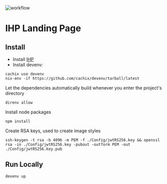 ![workflow](https://github.com/amitaibu/ihp-cms-starter/actions/workflows/test.yml/badge.svg)
# IHP Landing Page

## Install

- Install [IHP](https://ihp.digitallyinduced.com/)
- Install devenv:
```
cachix use devenv
nix-env -if https://github.com/cachix/devenv/tarball/latest
```

Let the dependencies automatically build whenever you enter the project's directory
```
direnv allow
```

Install node packages

```
npm install
```

Create RSA keys, used to create image styles

```
ssh-keygen -t rsa -b 4096 -m PEM -f ./Config/jwtRS256.key && openssl rsa -in ./Config/jwtRS256.key -pubout -outform PEM -out ./Config/jwtRS256.key.pub
```

## Run Locally

`devenv up`
